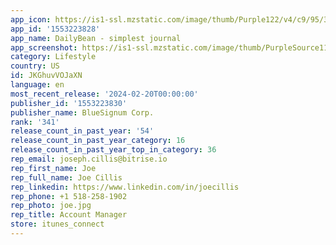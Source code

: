```yaml
---
app_icon: https://is1-ssl.mzstatic.com/image/thumb/Purple122/v4/c9/95/35/c99535f1-dca4-561c-22d5-00f93952564d/AppIcon-0-0-1x_U007epad-0-85-220.png/1024x1024bb.png
app_id: '1553223828'
app_name: DailyBean - simplest journal
app_screenshot: https://is1-ssl.mzstatic.com/image/thumb/PurpleSource116/v4/5f/4c/19/5f4c19c5-785c-ba56-afde-9985adb749bd/9529e569-4b6a-4b23-bf0f-4de95f6d990d_6.5_A1.png/1242x2688bb.png
category: Lifestyle
country: US
id: JKGhuvVOJaXN
language: en
most_recent_release: '2024-02-20T00:00:00'
publisher_id: '1553223830'
publisher_name: BlueSignum Corp.
rank: '341'
release_count_in_past_year: '54'
release_count_in_past_year_category: 16
release_count_in_past_year_top_in_category: 36
rep_email: joseph.cillis@bitrise.io
rep_first_name: Joe
rep_full_name: Joe Cillis
rep_linkedin: https://www.linkedin.com/in/joecillis
rep_phone: +1 518-258-1902
rep_photo: joe.jpg
rep_title: Account Manager
store: itunes_connect
---
```

